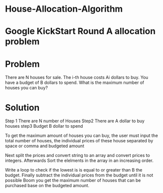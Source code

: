 # House-Allocation-Algorithm
# Google KickStart Round A allocation problem
# Problem

There are N houses for sale. The i-th house costs Ai dollars to buy. You have a budget of B dollars to spend.
What is the maximum number of houses you can buy?

# Solution
Step 1
There are N number of Houses
Step2
There are A dollar to buy houses
step3
Budget B dollar to spend

To get the maximum amount of houses you can buy, the user must input the total number of houses, the individual prices of these house separated by space or comma
and budgeted amount

Next split the prices and convert string to an array and convert prices to integers. Afterwards
Sort the elelments in the array in an increasing order.

Write a loop to check if the lowest is is equal to or greater than B the budget.
Finally subtract the individual prices from the budget until it is not possible
Boom you get the maximum number of houses that can be purchased base on the budgeted amount.
